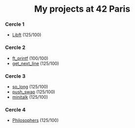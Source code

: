 
<h1 align="center">
My projects at 42 Paris
</h1>

### Cercle 1
- [Libft](https://github.com/Baarrbb/42-libft) (125/100)
### Cercle 2
- [ft_printf](https://github.com/Baarrbb/42-ft_printf) (100/100)
- [get_next_line](https://github.com/Baarrbb/42-get_next_line) (125/100)
### Cercle 3
- [so_long](https://github.com/Baarrbb/42-so_long) (125/100)
- [push_swap](https://github.com/Baarrbb/42-push_swap) (125/100)
- [minitalk](https://github.com/Baarrbb/42-minitalk) (125/100)
### Cercle 4
- [Philosophers](https://github.com/Baarrbb/42-Philosophers) (125/100)


<!--

![Top Langs](https://github-readme-stats.vercel.app/api/top-langs/?username=Baarrbb&layout=compact&theme=github_dark)


### Hi there 👋


**Baarrbb/Baarrbb** is a ✨ _special_ ✨ repository because its `README.md` (this file) appears on your GitHub profile.

Here are some ideas to get you started:

- 🔭 I’m currently working on ...
- 🌱 I’m currently learning ...
- 👯 I’m looking to collaborate on ...
- 🤔 I’m looking for help with ...
- 💬 Ask me about ...
- 📫 How to reach me: ...
- ⚡ Fun fact: ...
-->
